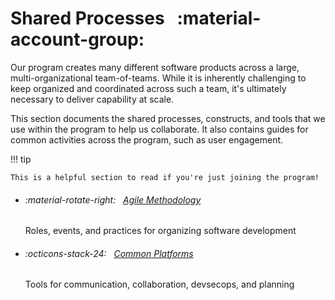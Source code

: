 # Shared Processes &nbsp; :material-account-group:

Our program creates many different software products across a large, multi-organizational team-of-teams. While it is inherently challenging to keep organized and coordinated across such a team, it's ultimately necessary to deliver capability at scale.

This section documents the shared processes, constructs, and tools that we use within the program to help us collaborate. It also contains guides for common activities across the program, such as user engagement.

<!--
!!! note

    The items documented in this section are both technical and organizational. They include common methods of team organization, synchronized sprints, and usage of common platforms.
-->

!!! tip

    This is a helpful section to read if you're just joining the program!

<div class="grid cards" markdown>

-   ###### :material-rotate-right: &nbsp; [Agile Methodology](agile/index.md) 

    Roles, events, and practices for organizing software development

-   ###### :octicons-stack-24: &nbsp; [Common Platforms](platforms/index.md) 

    Tools for communication, collaboration, devsecops, and planning

</div>

